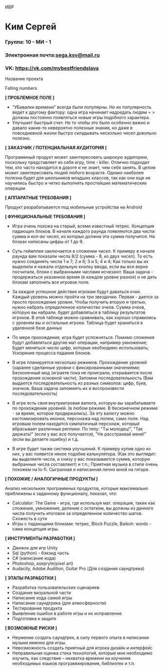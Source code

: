 ИВР
# Ким Сергей
### Группа: 10 - МИ - 1
### Электронная почта:sega.ksv@mail.ru
### VK: https://vk.com/mybestfriendslava

Название проекта
 
Falling numbers 

**[ ПРОБЛЕМНОЕ ПОЛЕ ]**
* "УБивалки времени" всегда были популярны. Но их популярность ведет к другому фактору: одна игра начинает надоедать людям = > должны постоянно появляться новые игры подобного характера. 
* Улучшает быстрый счет. Не то чтобы это было особенно важно и давало какие-то невероятно полезные знания, но даже в повседневной жизни быстро складывать несколько чисел довольно полезно. 


**[ ЗАКАЗЧИК / ПОТЕНЦИАЛЬНАЯ АУДИТОРИЯ ]**

Программный продукт может заинтересовать широкую аудиторию, поскольку представляет из себя игру, time - killer. Отлично подходит тем, кто часто находится в дороге и не знает, чем себя занять. 
В целом может заинтересовать людей любого возраста.
Однако наиболее полезна будет для школьников младших классов, так как они еще не научились быстро и четко выполнять простейшие математические операции

**[ АППАРАТНЫЕ ТРЕБОВАНИЯ ]** 

Продукт разрабатывается под мобильные устройства на Android

**[ ФУНКЦИОНАЛЬНЫЕ ТРЕБОВАНИЯ ]**

* Игра очень похожа на старый, всеми известный тетрис. Концепция падающих блоков. В начале каждого раунда появляются два числа: сумма и кол-во чисел, из которых должна эта сумма получится. На блоках написаны цифры от 1 до 9.
* Суть геймплея заключается в сложении чисел. К примеру в начале раунда вам показали числа 8/2 (сумма - 8, из двух чисел). То есть нужно соединять числа 1 и 7; 2 и 6; 3 и 5; 4 и 4; Как только вы их выделили и нажали отдельную кнопку ввода, если вы все верно посчитали, блоки с выбранными числами исчезают. Ваша задача - продержаться указанное время (в каждом уровне разное) и не дать блокам заполнить все игровое поле.
* За каждое успешное действие игрокам будут даваться очки. Каждый уровень можно пройти на три звездочки. Первая - дается за просто прохождение уровня. Чтобы получить вторую и третью, нужно набрать определенное количество очков. Сумма очков, которую вы набрали, будет добавляться в таблицу результатов игроков. В этой таблице можно сравнивать, как хорошо справились с уровнем вы и остальные игроки. Таблица будет храниться в удаленной базе данных
* По мере прохождения, игра будет усложняться. Помимо сложения будут добавляться другие мат операции, например умножение; Будет меняться число цифр, которые необходимо использовать; Ускорение процесса падания блоков. 
* В игре планируется несколько режимов. Прохождение уровней (заранее сделанные уровни с фиксированными значениями; Бесконечный мод (играете пока не проиграли, открывается после прохождения основной части); Запомни последовательность (Вам выдается последовательность из разных символов: цифр, букв, значков. Ваша задача запомнить их и воспроизвести последовательность)
* В игре есть своя внутриигровая валюта, которую вы зарабатываете по прохождении уровней. (в любом режиме. В бесконечном режиме - за время, которое продержались). За эту валюту можно кастомизировать иконки, персонажа над полем, само поле. Над игровым полем находится симпатичный персонаж, который вбрасывает различные реплики. По типу: "Ты молодец!", "Так держать!" (если у вас все получается), "Не расстраивай меня!" (если вы делаете ошибку) и т.д.

* В игре будет также система улучшений. К примеру купив одно из них, у вас появится некое подобие калькулятора. (Как это выглядит: вы выделяете числа, и снизу у вас показывается сумма, которую выбранные числа составляют) и т.п.; Приятная музыка в стиле очень похожем на lo-fi. Сыгранная и написанная лично мной на гитаре. 

**[ ПОХОЖИЕ / АНАЛОГИЧНЫЕ ПРОДУКТЫ ]**

Анализ нескольких программных продуктов, которые максимально приближены к заданному функционалу, показал, что:
* Calculator: The Game - игра, где используя мат. операция, такие как сложение, умножение, деление с остатком, вы должны из данного числа получить итоговое за определенное количество шагов. Схожесть в сути
* Игры с падающими блоками: тетрис, Block Puzzle, Baikoh: words - сама концепция игры.

**[ ИНСТРУМЕНТЫ РАЗРАБОТКИ ]**

*	Движок для игр Unity
*	Sql (python) - бэкэнд часть
*	С# (написание кода)
*	Photoshop, asepryte(pixel art)
*	Audacity, Adobe Audition, Guitar Pro (Для создания саундтрека)

**[ ЭТАПЫ РАЗРАБОТКИ ]**

*	Разработка пользовательских сценариев
*	Создание визуальной части
*	Написание кода самой игры
*	Написание саундтрека (для атмосферности)
*	Тестирование продукта
*	Выявление ошибок в работе игры и их исправление
*	Подготовка к защите

**[ ВОЗМОЖНЫЕ РИСКИ ]**
* Неумение создать саундтрек, в силу первого опыта в написании музыки именно для игры.
*	Невозможность создать приятный для игрока дизайн и интерфейс 
*	Неправильная оценка стека технологий, которые мне необходимо изучить, как следствие – нехватка времени на изучение    необходимых языков программирования, библиотек и т.п.
